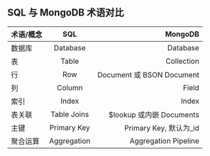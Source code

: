 ## SQL 与 MongoDB 术语对比

| 术语/概念 |     SQL     |                   MongoDB |
| --------- | :---------: | ------------------------: |
| 数据库    |  Database   |                  Database |
| 表        |    Table    |                Collection |
| 行        |     Row     | Document 或 BSON Document |
| 列        |   Column    |                     Field |
| 索引      |    Index    |                     Index |
| 表关联    | Table Joins | \$lookup 或内嵌 Documents |
| 主键      | Primary Key |   Primary Key, 默认为\_id |
| 聚合运算  | Aggregation |      Aggregation Pipeline |
